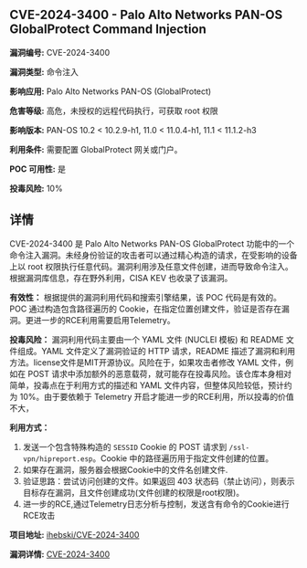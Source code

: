 ## CVE-2024-3400 - Palo Alto Networks PAN-OS GlobalProtect Command Injection

**漏洞编号:** CVE-2024-3400

**漏洞类型:** 命令注入

**影响应用:** Palo Alto Networks PAN-OS (GlobalProtect)

**危害等级:** 高危，未授权的远程代码执行，可获取 root 权限

**影响版本:** PAN-OS 10.2 < 10.2.9-h1, 11.0 < 11.0.4-h1, 11.1 < 11.1.2-h3

**利用条件:** 需要配置 GlobalProtect 网关或门户。

**POC 可用性:** 是

**投毒风险:** 10%

## 详情

CVE-2024-3400 是 Palo Alto Networks PAN-OS GlobalProtect 功能中的一个命令注入漏洞。未经身份验证的攻击者可以通过精心构造的请求，在受影响的设备上以 root 权限执行任意代码。漏洞利用涉及任意文件创建，进而导致命令注入。根据漏洞库信息，存在野外利用，CISA KEV 也收录了该漏洞。

**有效性：** 根据提供的漏洞利用代码和搜索引擎结果，该 POC 代码是有效的。POC 通过构造包含路径遍历的 Cookie，在指定位置创建文件，验证是否存在漏洞。更进一步的RCE利用需要启用Telemetry。

**投毒风险：** 漏洞利用代码主要由一个 YAML 文件 (NUCLEI 模板) 和 README 文件组成。YAML 文件定义了漏洞验证的 HTTP 请求，README 描述了漏洞和利用方法。license文件是MIT开源协议。风险在于，如果攻击者修改 YAML 文件，例如在 POST 请求中添加额外的恶意载荷，就可能存在投毒风险。该仓库本身相对简单，投毒点在于利用方式的描述和 YAML 文件内容，但整体风险较低，预计约为 10%。由于要依赖于 Telemetry 开启才能进一步的RCE利用，所以投毒的价值不大，

**利用方式：**
1.  发送一个包含特殊构造的 `SESSID` Cookie 的 POST 请求到 `/ssl-vpn/hipreport.esp`。Cookie 中的路径遍历用于指定文件创建的位置。
2.  如果存在漏洞，服务器会根据Cookie中的文件名创建文件.
3. 验证思路：尝试访问创建的文件。如果返回 403 状态码（禁止访问），则表示目标存在漏洞，且文件创建成功(文件创建的权限是root权限)。
4. 进一步的RCE,通过Telemetry日志分析与控制，发送含有命令的Cookie进行RCE攻击

**项目地址:** [ihebski/CVE-2024-3400](https://github.com/ihebski/CVE-2024-3400)

**漏洞详情:** [CVE-2024-3400](https://nvd.nist.gov/vuln/detail/CVE-2024-3400)
